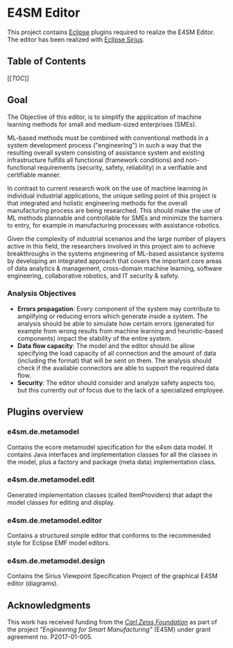 # E4SM Editor
This project contains [Eclipse](https://eclipse.org) plugins required to realize the E4SM Editor. The editor has been realized with [Eclipse Sirius](https://www.eclipse.org/sirius/).

## Table of Contents
 [[_TOC_]]

## Goal
The Objective of this editor, is to simplify the application of machine learning methods for small and medium-sized enterprises (SMEs).

ML-based methods must be combined with conventional methods in a system development process ("engineering") in such a way that the resulting overall system consisting of assistance system and existing infrastructure fulfills all functional (framework conditions) and non-functional requirements (security, safety, reliability) in a verifiable and certifiable manner.

In contrast to current research work on the use of machine learning in individual industrial applications, the unique selling point of this project  is that integrated and holistic engineering methods for the overall manufacturing process are being researched. This should make the use of ML methods plannable and controllable for SMEs and minimize the barriers to entry, for example in manufacturing processes with assistance robotics.

Given the complexity of industrial scenarios and the large number of players active in this field, the researchers involved in this project aim to achieve breakthroughs in the systems engineering of ML-based assistance systems by developing an integrated approach that covers the important core areas of data analytics & management, cross-domain machine learning, software engineering, collaborative robotics, and IT security & safety.

### Analysis Objectives
- **Errors propagation**: Every component of the system may contribute to amplifying or reducing errors which generate inside a system. The analysis should be able to simulate how certain errors (generated for example from wrong results from machine learning and heuristic-based components) impact the stability of the entire system.
- **Data flow capacity**: The model and the editor should be allow specifying the load capacity of all connection and the amount of data (including the format) that will be sent on them. The analysis should check if the available connectors are able to support the required data flow.
- **Security**: The editor should consider and analyze safety aspects too, but this currently out of focus due to the lack of a specialized employee.

## Plugins overview
### e4sm.de.metamodel
Contains the ecore metamodel specification for the e4sm data model. It contains Java interfaces and implementation classes for all the classes in the model, plus a factory and package (meta data) implementation class.

### e4sm.de.metamodel.edit
Generated implementation classes (called ItemProviders) that adapt the model classes for editing and display.

### e4sm.de.metamodel.editor
Contains a structured simple editor that conforms to the recommended style for Eclipse EMF model editors.

### e4sm.de.metamodel.design
Contains the Sirius Viewpoint Specification Project of the graphical E4SM editor (diagrams).

## Acknowledgments
This work has received funding from the _[Carl Zeiss Foundation](https://www.carl-zeiss-stiftung.de/english)_ as part of the project _"Engineering for Smart Manufacturing"_ (E4SM) under grant agreement no. P2017-01-005.
